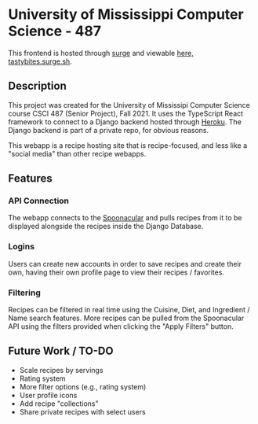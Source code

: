 # University of Mississippi Computer Science - 487

This frontend is hosted through [surge](https://surge.sh) and viewable [here, tastybites.surge.sh](tastybites.surge.sh).

## Description

This project was created for the University of Mississipi Computer Science course CSCI 487 (Senior Project), Fall 2021.
It uses the TypeScript React framework to connect to a Django backend hosted through [Heroku](https://www.heroku.com).
The Django backend is part of a private repo, for obvious reasons. 

This webapp is a recipe hosting site that is recipe-focused, and less like a "social media" than other recipe webapps. 

## Features

### API Connection
The webapp connects to the [Spoonacular](https://spoonacular.com/food-api) and pulls recipes from it to be displayed alongside the recipes inside the Django Database.

### Logins
Users can create new accounts in order to save recipes and create their own, having their own profile page to view their recipes / favorites.

### Filtering
Recipes can be filtered in real time using the Cuisine, Diet, and Ingredient / Name search features.  More recipes can be pulled from the Spoonacular API using the filters provided when clicking the "Apply Filters" button.

## Future Work / TO-DO
* Scale recipes by servings
* Rating system
* More filter options (e.g., rating system)
* User profile icons
* Add recipe "collections"
* Share private recipes with select users